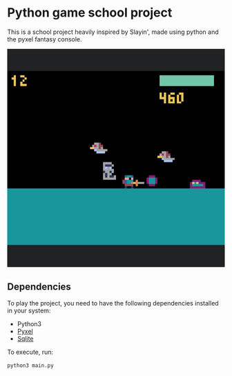 # Python game school project
This is a school project heavily inspired by Slayin',
made using python and the pyxel fantasy console.

![screenshot](screenshot.png)

## Dependencies
To play the project, you need to have the following dependencies installed in your system:
- Python3
- [Pyxel](https://github.com/kitao/pyxel)
- [Sqlite](https://sqlite.org/)

To execute, run:

```bash
python3 main.py
